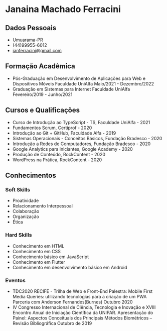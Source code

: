 # **Janaina Machado Ferracini**
## Dados Pessoais
* Umuarama-PR
* (44)99955-6012
* janferracini@gmail.com
## Formação Acadêmica
* Pós-Graduação em Desenvolvimento de Aplicações para Web e Dispositivos Móveis
Faculdade UniAlfa
Maio/2021 - Dezembro/2022
* Graduação em Sistemas para Internet
Faculdade UniAlfa
Fevereiro/2019 - Junho/2021
## Cursos e Qualificações
* Curso de Introdução ao TypeScript - TS, Faculdade UniAlfa - 2021
* Fundamentos Scrum, Certiprof - 2020
* Introdução ao Git + GitHub, Faculdade Alfa - 2019
* Sistemas Operacionais - Conceitos Básicos, Fundação Bradesco - 2020
* Introdução a Redes de Computadores, Fundação Bradesco - 2020
* Google Analytics para iniciantes, Google Academy - 2020
* Produção de Conteúdo, RockContent - 2020
* WordPress na Prática, RockContent - 2020
## Conhecimentos
### Soft Skills
* Proatividade
* Relacionamento Interpessoal
* Colaboração
* Organização
* Ética
### Hard Skills
* Conhecimento em HTML
* Conhecimento em CSS
* Conhecimento básico em JavaScript 
* Conhecimento em Flutter
* Conhecimento em desenvolvimento básico em Android
### Eventos
* TDC2020 RECIFE - Trilha de Web e Front-End Palestra: Mobile First Media Queries: utilizando tecnologias para a criação de um PWA
Parceria com Anderson Fernandes(Burnes)
Outubro 2020
* IV Congresso Internacional de Ciência, Tecnologia e Inovação e XVIII Encontro Anual de Iniciação Científica da UNIPAR.
Apresentação do Painel: Aspectos Conceituais dos Principais Métodos Biométricos – Revisão Bibliográfica
Outubro de 2019